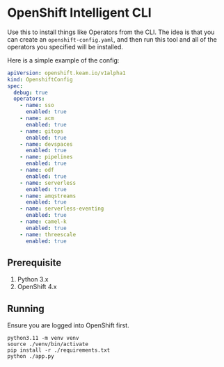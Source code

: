 # OpenShift Intelligent CLI

Use this to install things like Operators from the CLI.
The idea is that you can create an `openshift-config.yaml`,
and then run this tool and all of the operators you specified
will be installed.

Here is a simple example of the config:

```yaml
apiVersion: openshift.keam.io/v1alpha1
kind: OpenshiftConfig
spec:
  debug: true
  operators:
    - name: sso
      enabled: true
    - name: acm
      enabled: true
    - name: gitops
      enabled: true
    - name: devspaces
      enabled: true
    - name: pipelines
      enabled: true
    - name: odf
      enabled: true
    - name: serverless
      enabled: true
    - name: amqstreams
      enabled: true
    - name: serverless-eventing
      enabled: true
    - name: camel-k
      enabled: true
    - name: threescale
      enabled: true
```

## Prerequisite

1. Python 3.x
2. OpenShift 4.x

## Running

Ensure you are logged into OpenShift first.

```shell
python3.11 -m venv venv
source ./venv/bin/activate
pip install -r ./requirements.txt
python ./app.py
```
